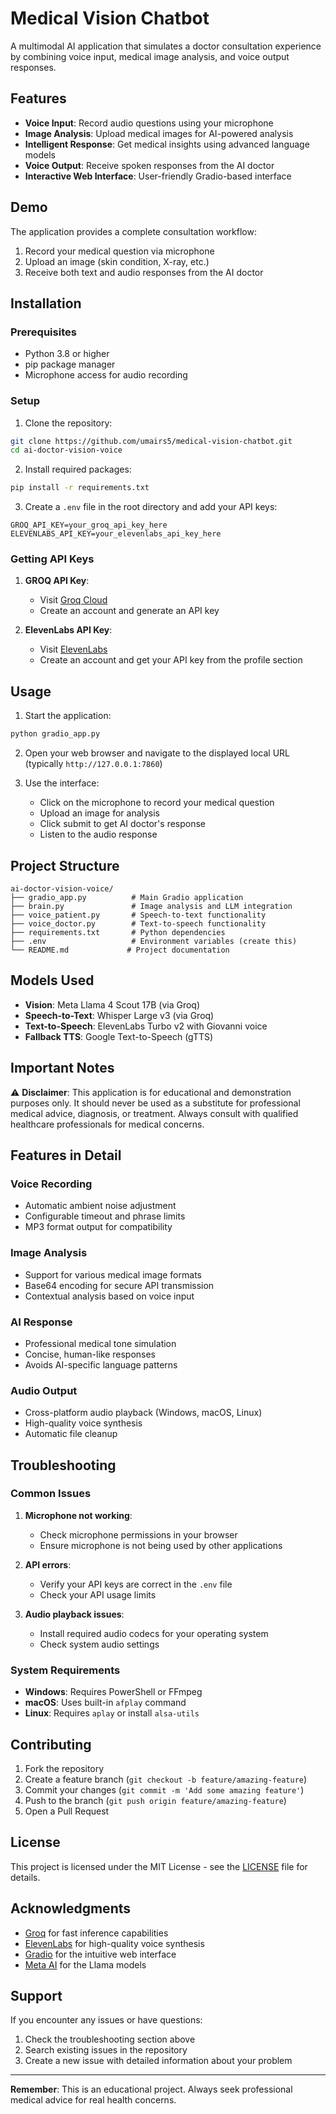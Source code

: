 # Medical Vision Chatbot

A multimodal AI application that simulates a doctor consultation experience by combining voice input, medical image analysis, and voice output responses.

## Features

- **Voice Input**: Record audio questions using your microphone
- **Image Analysis**: Upload medical images for AI-powered analysis
- **Intelligent Response**: Get medical insights using advanced language models
- **Voice Output**: Receive spoken responses from the AI doctor
- **Interactive Web Interface**: User-friendly Gradio-based interface

## Demo

The application provides a complete consultation workflow:
1. Record your medical question via microphone
2. Upload an image (skin condition, X-ray, etc.)
3. Receive both text and audio responses from the AI doctor

## Installation

### Prerequisites

- Python 3.8 or higher
- pip package manager
- Microphone access for audio recording

### Setup

1. Clone the repository:
```bash
git clone https://github.com/umairs5/medical-vision-chatbot.git
cd ai-doctor-vision-voice
```

2. Install required packages:
```bash
pip install -r requirements.txt
```

3. Create a `.env` file in the root directory and add your API keys:
```env
GROQ_API_KEY=your_groq_api_key_here
ELEVENLABS_API_KEY=your_elevenlabs_api_key_here
```

### Getting API Keys

1. **GROQ API Key**: 
   - Visit [Groq Cloud](https://console.groq.com/)
   - Create an account and generate an API key

2. **ElevenLabs API Key**:
   - Visit [ElevenLabs](https://elevenlabs.io/)
   - Create an account and get your API key from the profile section

## Usage

1. Start the application:
```bash
python gradio_app.py
```

2. Open your web browser and navigate to the displayed local URL (typically `http://127.0.0.1:7860`)

3. Use the interface:
   - Click on the microphone to record your medical question
   - Upload an image for analysis
   - Click submit to get AI doctor's response
   - Listen to the audio response

## Project Structure

```
ai-doctor-vision-voice/
├── gradio_app.py          # Main Gradio application
├── brain.py               # Image analysis and LLM integration
├── voice_patient.py       # Speech-to-text functionality
├── voice_doctor.py        # Text-to-speech functionality
├── requirements.txt       # Python dependencies
├── .env                   # Environment variables (create this)
└── README.md             # Project documentation
```

## Models Used

- **Vision**: Meta Llama 4 Scout 17B (via Groq)
- **Speech-to-Text**: Whisper Large v3 (via Groq)
- **Text-to-Speech**: ElevenLabs Turbo v2 with Giovanni voice
- **Fallback TTS**: Google Text-to-Speech (gTTS)

## Important Notes

⚠️ **Disclaimer**: This application is for educational and demonstration purposes only. It should never be used as a substitute for professional medical advice, diagnosis, or treatment. Always consult with qualified healthcare professionals for medical concerns.

## Features in Detail

### Voice Recording
- Automatic ambient noise adjustment
- Configurable timeout and phrase limits
- MP3 format output for compatibility

### Image Analysis
- Support for various medical image formats
- Base64 encoding for secure API transmission
- Contextual analysis based on voice input

### AI Response
- Professional medical tone simulation
- Concise, human-like responses
- Avoids AI-specific language patterns

### Audio Output
- Cross-platform audio playback (Windows, macOS, Linux)
- High-quality voice synthesis
- Automatic file cleanup

## Troubleshooting

### Common Issues

1. **Microphone not working**:
   - Check microphone permissions in your browser
   - Ensure microphone is not being used by other applications

2. **API errors**:
   - Verify your API keys are correct in the `.env` file
   - Check your API usage limits

3. **Audio playback issues**:
   - Install required audio codecs for your operating system
   - Check system audio settings

### System Requirements

- **Windows**: Requires PowerShell or FFmpeg
- **macOS**: Uses built-in `afplay` command
- **Linux**: Requires `aplay` or install `alsa-utils`

## Contributing

1. Fork the repository
2. Create a feature branch (`git checkout -b feature/amazing-feature`)
3. Commit your changes (`git commit -m 'Add some amazing feature'`)
4. Push to the branch (`git push origin feature/amazing-feature`)
5. Open a Pull Request

## License

This project is licensed under the MIT License - see the [LICENSE](LICENSE) file for details.

## Acknowledgments

- [Groq](https://groq.com/) for fast inference capabilities
- [ElevenLabs](https://elevenlabs.io/) for high-quality voice synthesis
- [Gradio](https://gradio.app/) for the intuitive web interface
- [Meta AI](https://ai.meta.com/) for the Llama models

## Support

If you encounter any issues or have questions:
1. Check the troubleshooting section above
2. Search existing issues in the repository
3. Create a new issue with detailed information about your problem

---

**Remember**: This is an educational project. Always seek professional medical advice for real health concerns.
